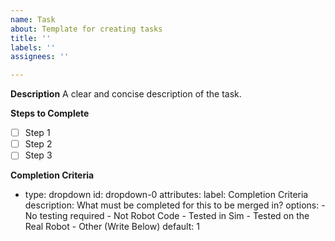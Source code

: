 ```yaml
---
name: Task
about: Template for creating tasks
title: ''
labels: ''
assignees: ''

---
```


**Description**
A clear and concise description of the task.

**Steps to Complete**
- [ ] Step 1
- [ ] Step 2
- [ ] Step 3

**Completion Criteria**
- type: dropdown
    id: dropdown-0
    attributes:
      label: Completion Criteria
      description: What must be completed for this to be merged in?
      options:
        - No testing required - Not Robot Code
        - Tested in Sim
        - Tested on the Real Robot
        - Other (Write Below)
      default: 1
